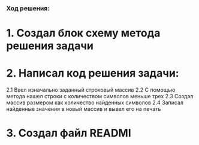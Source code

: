 ### Ход решения:
# 1. Создал блок схему метода решения задачи
# 2. Написал код решения задачи:
  2.1 Ввел изначально заданный строковый массив 
  2.2 С помощью метода нашел строки с количеством символов меньше трех
  2.3 Создал массив размером как количество найденных символов
  2.4 Записал найденные значения в новый массив и вывел его на печать
# 3. Создал файл READMI 

